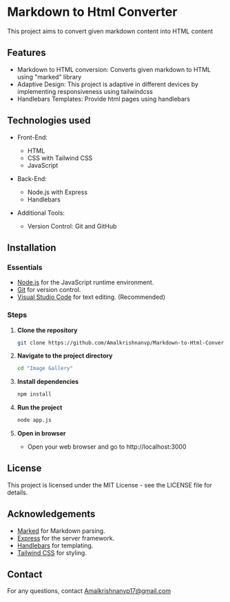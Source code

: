 # Markdown to Html Converter

This project aims to convert given markdown content into HTML content

## Features

- Markdown to HTML conversion: Converts given markdown to HTML using "marked" library
- Adaptive Design: This project is adaptive in different devices by implementing responsiveness using tailwindcss
- Handlebars Templates: Provide html pages using handlebars

## Technologies used

- Front-End:

  - HTML
  - CSS with Tailwind CSS
  - JavaScript

- Back-End:

  - Node.js with Express
  - Handlebars

- Additional Tools:

  - Version Control: Git and GitHub

## Installation

### Essentials

- [Node.js](https://nodejs.org/) for the JavaScript runtime environment.
- [Git](https://git-scm.com/) for version control.
- [Visual Studio Code](https://code.visualstudio.com/) for text editing. (Recommended)

### Steps

1. **Clone the repository**

   ```bash
   git clone https://github.com/Amalkrishnanvp/Markdown-to-Html-Converter.git
   ```

2. **Navigate to the project directory**

   ```bash
   cd "Image Gallery"
   ```

3. **Install dependencies**

   ```bash
   npm install
   ```

4. **Run the project**

   ```bash
   node app.js
   ```

5. **Open in browser**

   - Open your web browser and go to http://localhost:3000

## License

This project is licensed under the MIT License - see the LICENSE file for details.

## Acknowledgements

- [Marked](https://github.com/markedjs/marked) for Markdown parsing.
- [Express](https://expressjs.com/) for the server framework.
- [Handlebars](https://handlebarsjs.com/) for templating.
- [Tailwind CSS](https://tailwindcss.com/) for styling.

## Contact

For any questions, contact Amalkrishnanvp17@gmail.com
